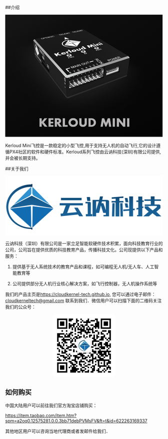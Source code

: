##介绍
<p align="center">
<img src ="../images/kerloud.png" width = 640 />
</p>

Kerloud Mini飞控是一款稳定的小型飞控,用于支持无人机的自动飞行,它的设计遵循PX4社区的软件和硬件标准。Kerloud系列飞控由云讷科技(深圳)有限公司提供,并会被长期支持。

##关于我们
<p align="center">
<img src ="../images/logo_zh.jpg" width = 640/>
</p>

云讷科技（深圳）有限公司是一家立足智能软硬件技术积累，面向科技教育行业的公司，公司旨在提供优质的科技教育产品，传播科技文化。公司现提供以下产品和服务：

1. 提供基于无人系统技术的教育产品和课程，如可编程无人机/无人车、人工智能教育等

2. 公司提供部分无人机行业核心解决方案，如飞行控制器，无人机操作系统等

我们的产品主页是<https://cloudkernel-tech.github.io>, 您可以通过电子邮件：<cloudkerneltech@gmail.com> 联系到我们．微信用户可以扫描下面的二维码关注我们的公众号：
<p align="center">
<img src ="../images/wechat_QR.jpg" width = 200 />
</p>

## 如何购买

中国大陆用户可以前往我们官方淘宝店铺购买：

<https://item.taobao.com/item.htm?spm=a2oq0.12575281.0.0.3bb71debPVMsFV&ft=t&id=622263169337>

其他地区用户可以咨询当地代理商或者发邮件给我们．


